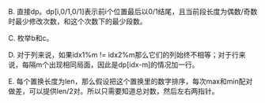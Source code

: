 B. 直接dp。dp[i,0/1,0/1]表示前i个位置最后以0/1结尾，且当前段长度为偶数/奇数时最少修改次数，和这个次数下的最少段数。

C. 枚举b和c。

D. 对于列来说，如果idx1%m != idx2%m那么它们的列始终不相等；对于行来说，每隔m个出现相同局面，因此是dp[idx-m]的情况加一行。

E. 每个置换长度为len，那么假设把这个置换里的数字排序，每次max和min配对做差，可以提供len/2对。所以只需要知道总对数，然后左右两指针。
